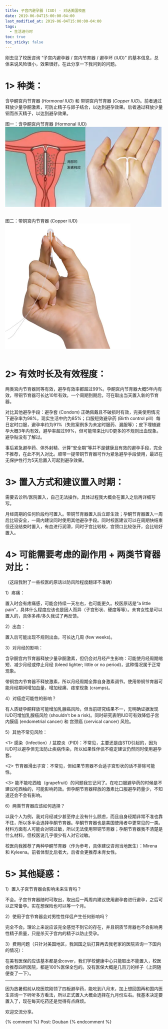 ```yaml
---
title: 子宫内避孕器 (IUD) - 对话美国校医 
date: 2019-06-04T15:00:00-04:00
last_modified_at: 2019-06-04T15:00:00-04:00
tags:
  - 生活进行时
toc: true
toc_sticky: false
---
```


刚去见了校医咨询 “子宫内避孕器 / 宫内节育器 / 避孕环 (IUD)” 的基本信息，总体来说风险很小，效果很好。在此分享一下我问到的问题。

<!--more-->

# 1> 种类：

含孕酮宫内节育器 (_Hormonal IUD_) 和 带铜宫内节育器 (_Copper IUD_)。前者通过释放少量孕酮激素，可防止精子与卵子结合，以达到避孕效果。后者通过释放少量铜而杀灭精子，以达到避孕效果。

图一：含孕酮宫内节育器 (Hormonal IUD)
<br>
<img src="https://raw.githubusercontent.com/samsmerrygoround/samsmerrygoround.github.io/main/assets/images/iud-1.png" alt="iud-1" width="500"/>
<br><br>

图二：带铜宫内节育器 (Copper IUD)
<br>
<img src="https://raw.githubusercontent.com/samsmerrygoround/samsmerrygoround.github.io/main/assets/images/iud-2.png" alt="iud-2" width="400"/>
<br><br>

# 2> 有效时长及有效程度：

两类宫内节育器同等有效，避孕有效率都超过99%。孕酮宫内节育器大概5年内有效，带铜节育器可长达10年有效。一个周期到期后，可在取出当天置入新的节育器。

对比其他避孕手段：避孕套 (Condom) 正确佩戴且不破损时有效，完美使用情况下避孕率为98%，现实生活中约为85%；口服短效避孕药 (Birth control pill）每日定时口服，避孕率约为91%（失败案例多为未定时服药、漏服等）；皮下埋植避孕大概3年内有效，避孕率超过99%，但可能带来比IUD更多的不规则出血现象。避孕贴没有了解过。

事后紧急避孕药、体外射精、计算“安全期”等并不是健康且有效的避孕手段，完全不推荐，在此不列入对比。顺带一提带铜节育器可作为紧急避孕手段使用，最迟在无保护性行为5天后置入可起到避孕效果。

# 3> 置入方式和建议置入时期：

需要去诊所/医院置入，自己无法操作。具体过程我大概会在置入之后再详细写写。

月经周期的任何阶段均可置入。带铜节育器置入后立即生效；孕酮节育器置入一周后比较安全，一周内建议同时使用其他避孕手段。同时校医建议可以在周期快结束但还没结束时置入，有血进行润滑，同时子宫比较软，宫颈口比较张开，会比较好置入。

# 4> 可能需要考虑的副作用 + 两类节育器对比： 

（这段我附了一些校医的原话以防风险程度翻译不准确）

1）疼痛：

置入时会有疼痛感，可能会持续一天左右，也可能更久。校医原话是“a little pain”，具体什么程度应该也是因人而异（子宫形状、硬度等等）。未育女性是可以置入的，具体多疼/多久我试了再反馈。

2）出血：

置入后可能出现不规则出血，可长达几周 (few weeks)。

3）对月经的影响：

含孕酮宫内节育器释放少量孕酮激素，但仍会对月经产生影响：可能使月经周期缩短、减少月经或停止月经 (bleed lighter; little or no period)，这种情况属于正常现象。

带铜宫内节育器不释放激素，所以月经周期全靠自身激素调节。使用带铜节育器可能月经期间增加血量，增加经痛、痉挛现象 (cramps)。

4）对癌症可能性的影响？

有人质疑孕酮释放可能增加乳腺癌风险，但当前研究结果不一，无明确证据发现IUD可增加乳腺癌风险 (shouldn't be a risk)。同时研究表明IUD可有效降低子宫内膜癌 (endometrial cancer) 和 宫颈癌 (cervical cancer) 风险。

5）其他不常见风险：

<1> 感染（Infection）/ 盆腔炎（PID)：不常见，主要还是由STD引起的，因为IUD可以避孕但无法防止疾病传染，所以如果性伴侣不稳定建议仍然同时使用避孕套。 

<2> 节育器滑出子宫：不常见，但如果节育器不合适子宫形状的话不排除可能性。

<3> 能不能吃西柚（grapefruit）的问题我忘记问了。在吃口服避孕药的时候是不建议吃西柚的，可能影响药效。但孕酮节育器释放的激素比口服避孕药量少，不知道还会不会有影响。

6）两类节育器应该如何选择？

以我个人为例，我对月经减少甚至停止没有什么顾虑，而且自身经期非常不准也靠不住，所以多半会选择孕酮节育器。孕酮节育器也是美国使用者中更常见的一类。材料方面有人可能会对铜过敏，所以无法使用带铜节育器；孕酮节育器我不清楚是什么材料，但校医说几乎很少有人对它过敏。

校医向我推荐了两种孕酮节育器（作为参考，具体建议咨询当地医生）：Mirena 和 Kyleena。前者体型比后者大，后者会更推荐未育女性。

# 5> 其他疑惑：

1）置入子宫节育器会影响未来生育吗？

不会。子宫节育器随时可取出，取出后一两周内建议使用避孕套进行避孕，之后可以正常备孕。实在想保险也可以等一个月。

2）使用子宫节育器会对男性性伴侣产生任何影响吗？

完全不会。理论上来说应该完全感觉不到它的存在，并且铜质节育器也不会影响男性精子质量，只是杀灭子宫内的精子以防止受孕。

3）费用问题（只针对美国地区，我回国之后打算再去我老家的医院咨询一下国内的情况）：

在美有医保的应该基本都是全cover，我们学校健康中心只能取出不能置入，校医会推荐四所医院，都是100%医保全包的。没有医保大概是几百刀的样子（上网随便查了一下）。

---
因为放暑假前从校医院刚领了四板避孕药，能吃到八月末，加上想回国再和国内医生咨询一下听听多方看法，所以正式置入大概会选择在九月份左右。我基本决定要置入了，现在每天吃药还是觉得有点麻烦。

欢迎交流分享。

{% comment %}
Post: Douban
{% endcomment %}